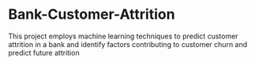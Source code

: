 # Bank-Customer-Attrition
This project employs machine learning techniques to predict customer attrition in a bank and identify factors contributing to customer churn and predict future attrition
